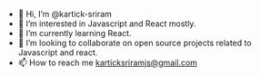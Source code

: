 - 👋 Hi, I’m @kartick-sriram
- 👀 I’m interested in Javascript and React mostly.
- 🌱 I’m currently learning React.
- 💞️ I’m looking to collaborate on open source projects related to Javascript and react.
- 📫 How to reach me karticksriramjs@gmail.com

<!---
kartick-sriram/kartick-sriram is a ✨ special ✨ repository because its `README.md` (this file) appears on your GitHub profile.
You can click the Preview link to take a look at your changes.
--->
